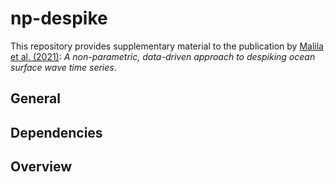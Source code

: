 # np-despike
This repository provides supplementary material to the publication by [Malila et al. (2021)](https://doi.org/10.1175/JTECH-D-21-0067.1): *A non-parametric, data-driven approach to despiking ocean surface wave time series*.

## General

## Dependencies

## Overview
